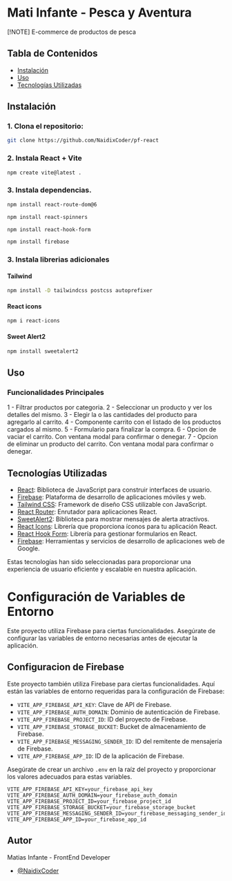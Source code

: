 # Mati Infante - Pesca y Aventura
[!NOTE]
E-commerce de productos de pesca

## Tabla de Contenidos

- [Instalación](#instalación)
- [Uso](#uso)
- [Tecnologías Utilizadas](#tecnologías-utilizadas)

## Instalación

### 1. Clona el repositorio:

```bash
git clone https://github.com/NaidixCoder/pf-react

```

### 2. Instala React + Vite
```bash
npm create vite@latest .
```

### 3. Instala dependencias.
```bash
npm install react-route-dom@6
```
```bash
npm install react-spinners
```
```bash
npm install react-hook-form
```

```bash
npm install firebase
```

### 3. Instala librerias adicionales

#### Tailwind
```bash
npm install -D tailwindcss postcss autoprefixer
```

#### React icons
```bash
npm i react-icons
```

#### Sweet Alert2
```bash
npm install sweetalert2
```

## Uso

### Funcionalidades Principales
1 - Filtrar productos por categoria.
2 - Seleccionar un producto y ver los detalles del mismo.
3 - Elegir la o las cantidades del producto para agregarlo al carrito.
4 - Componente carrito con el listado de los productos cargados al mismo.
5 - Formulario para finalizar la compra.
6 - Opcion de vaciar el carrito. Con ventana modal para confirmar o denegar.
7 - Opcion de eliminar un producto del carrito. Con ventana modal para confirmar o denegar.

## Tecnologías Utilizadas

- [React](https://reactjs.org/): Biblioteca de JavaScript para construir interfaces de usuario.
- [Firebase](https://firebase.google.com/): Plataforma de desarrollo de aplicaciones móviles y web.
- [Tailwind CSS](https://tailwindcss.com/): Framework de diseño CSS utilizable con JavaScript.
- [React Router](https://reactrouter.com/): Enrutador para aplicaciones React.
- [SweetAlert2](https://sweetalert2.github.io/): Biblioteca para mostrar mensajes de alerta atractivos.
- [React Icons](https://react-icons.github.io/react-icons/): Librería que proporciona íconos para tu aplicación React.
- [React Hook Form](https://react-hook-form.com/): Librería para gestionar formularios en React.
- [Firebase](https://firebase.google.com/): Herramientas y servicios de desarrollo de aplicaciones web de Google.

Estas tecnologías han sido seleccionadas para proporcionar una experiencia de usuario eficiente y escalable en nuestra aplicación.


# Configuración de Variables de Entorno

Este proyecto utiliza Firebase para ciertas funcionalidades. Asegúrate de configurar las variables de entorno necesarias antes de ejecutar la aplicación.

## Configuracion de Firebase

Este proyecto también utiliza Firebase para ciertas funcionalidades. Aquí están las variables de entorno requeridas para la configuración de Firebase:

- `VITE_APP_FIREBASE_API_KEY`: Clave de API de Firebase.
- `VITE_APP_FIREBASE_AUTH_DOMAIN`: Dominio de autenticación de Firebase.
- `VITE_APP_FIREBASE_PROJECT_ID`: ID del proyecto de Firebase.
- `VITE_APP_FIREBASE_STORAGE_BUCKET`: Bucket de almacenamiento de Firebase.
- `VITE_APP_FIREBASE_MESSAGING_SENDER_ID`: ID del remitente de mensajería de Firebase.
- `VITE_APP_FIREBASE_APP_ID`: ID de la aplicación de Firebase.

Asegúrate de crear un archivo `.env` en la raíz del proyecto y proporcionar los valores adecuados para estas variables.

```env
VITE_APP_FIREBASE_API_KEY=your_firebase_api_key
VITE_APP_FIREBASE_AUTH_DOMAIN=your_firebase_auth_domain
VITE_APP_FIREBASE_PROJECT_ID=your_firebase_project_id
VITE_APP_FIREBASE_STORAGE_BUCKET=your_firebase_storage_bucket
VITE_APP_FIREBASE_MESSAGING_SENDER_ID=your_firebase_messaging_sender_id
VITE_APP_FIREBASE_APP_ID=your_firebase_app_id
```

## Autor

Matias Infante - FrontEnd Developer

- [@NaidixCoder](https://www.github.com/https://github.com/NaidixCoder)

